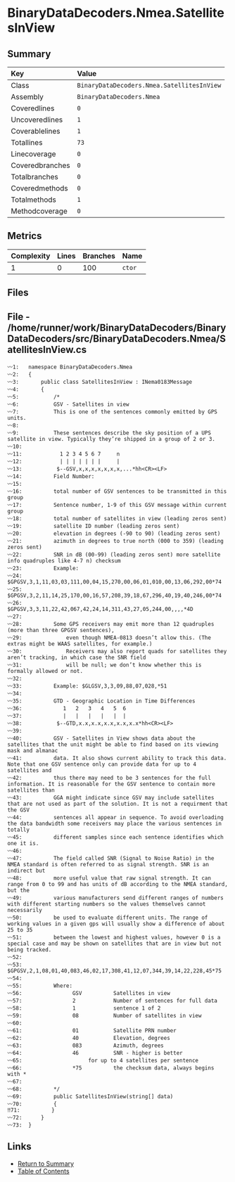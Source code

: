 ﻿# BinaryDataDecoders.Nmea.SatellitesInView

## Summary

| Key             | Value                                      |
| :-------------- | :----------------------------------------- |
| Class           | `BinaryDataDecoders.Nmea.SatellitesInView` |
| Assembly        | `BinaryDataDecoders.Nmea`                  |
| Coveredlines    | `0`                                        |
| Uncoveredlines  | `1`                                        |
| Coverablelines  | `1`                                        |
| Totallines      | `73`                                       |
| Linecoverage    | `0`                                        |
| Coveredbranches | `0`                                        |
| Totalbranches   | `0`                                        |
| Coveredmethods  | `0`                                        |
| Totalmethods    | `1`                                        |
| Methodcoverage  | `0`                                        |

## Metrics

| Complexity | Lines | Branches | Name    |
| :--------- | :---- | :------- | :------ |
| 1          | 0     | 100      | `ctor`  |

## Files

## File - /home/runner/work/BinaryDataDecoders/BinaryDataDecoders/src/BinaryDataDecoders.Nmea/SatellitesInView.cs

```CSharp
〰1:   namespace BinaryDataDecoders.Nmea
〰2:   {
〰3:       public class SatellitesInView : INema0183Message
〰4:       {
〰5:           /*
〰6:           GSV - Satellites in view
〰7:           This is one of the sentences commonly emitted by GPS units.
〰8:   
〰9:           These sentences describe the sky position of a UPS satellite in view. Typically they’re shipped in a group of 2 or 3.
〰10:  
〰11:  	        1 2 3 4 5 6 7     n
〰12:  	        | | | | | | |     |
〰13:           $--GSV,x,x,x,x,x,x,x,...*hh<CR><LF>
〰14:          Field Number:
〰15:  
〰16:          total number of GSV sentences to be transmitted in this group
〰17:          Sentence number, 1-9 of this GSV message within current group
〰18:          total number of satellites in view (leading zeros sent)
〰19:          satellite ID number (leading zeros sent)
〰20:          elevation in degrees (-90 to 90) (leading zeros sent)
〰21:          azimuth in degrees to true north (000 to 359) (leading zeros sent)
〰22:          SNR in dB (00-99) (leading zeros sent) more satellite info quadruples like 4-7 n) checksum
〰23:          Example:
〰24:              $GPGSV,3,1,11,03,03,111,00,04,15,270,00,06,01,010,00,13,06,292,00*74
〰25:              $GPGSV,3,2,11,14,25,170,00,16,57,208,39,18,67,296,40,19,40,246,00*74
〰26:              $GPGSV,3,3,11,22,42,067,42,24,14,311,43,27,05,244,00,,,,*4D
〰27:  
〰28:          Some GPS receivers may emit more than 12 quadruples (more than three GPGSV sentences),
〰29:              even though NMEA-0813 doesn’t allow this. (The extras might be WAAS satellites, for example.)
〰30:              Receivers may also report quads for satellites they aren’t tracking, in which case the SNR field
〰31:              will be null; we don’t know whether this is formally allowed or not.
〰32:  
〰33:          Example: $GLGSV,3,3,09,88,07,028,*51
〰34:  
〰35:          GTD - Geographic Location in Time Differences
〰36:   	         1   2   3   4   5  6
〰37:  	         |   |   |   |   |  |
〰38:           $--GTD,x.x,x.x,x.x,x.x,x.x*hh<CR><LF>
〰39:  
〰40:          GSV - Satellites in View shows data about the satellites that the unit might be able to find based on its viewing mask and almanac
〰41:          data. It also shows current ability to track this data. Note that one GSV sentence only can provide data for up to 4 satellites and
〰42:          thus there may need to be 3 sentences for the full information. It is reasonable for the GSV sentence to contain more satellites than
〰43:          GGA might indicate since GSV may include satellites that are not used as part of the solution. It is not a requirment that the GSV
〰44:          sentences all appear in sequence. To avoid overloading the data bandwidth some receivers may place the various sentences in totally
〰45:          different samples since each sentence identifies which one it is.
〰46:  
〰47:          The field called SNR (Signal to Noise Ratio) in the NMEA standard is often referred to as signal strength. SNR is an indirect but
〰48:          more useful value that raw signal strength. It can range from 0 to 99 and has units of dB according to the NMEA standard, but the
〰49:          various manufacturers send different ranges of numbers with different starting numbers so the values themselves cannot necessarily
〰50:          be used to evaluate different units. The range of working values in a given gps will usually show a difference of about 25 to 35
〰51:          between the lowest and highest values, however 0 is a special case and may be shown on satellites that are in view but not being tracked.
〰52:  
〰53:            $GPGSV,2,1,08,01,40,083,46,02,17,308,41,12,07,344,39,14,22,228,45*75
〰54:  
〰55:          Where:
〰56:                GSV          Satellites in view
〰57:                2            Number of sentences for full data
〰58:                1            sentence 1 of 2
〰59:                08           Number of satellites in view
〰60:  
〰61:                01           Satellite PRN number
〰62:                40           Elevation, degrees
〰63:                083          Azimuth, degrees
〰64:                46           SNR - higher is better
〰65:                     for up to 4 satellites per sentence
〰66:                *75          the checksum data, always begins with *
〰67:  
〰68:          */
〰69:          public SatellitesInView(string[] data)
〰70:          {
‼71:          }
〰72:      }
〰73:  }
```

## Links

* [Return to Summary](Summary.md)
* [Table of Contents](../TOC.md)

